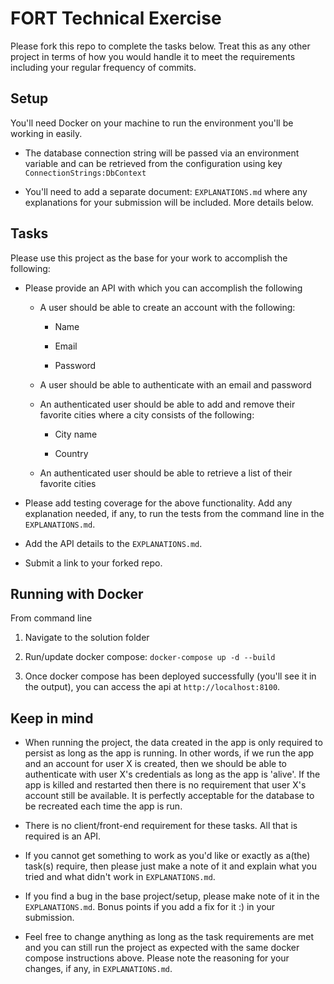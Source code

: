 
# FORT Technical Exercise
Please fork this repo to complete the tasks below. Treat this as any other project in terms of how you would handle it to meet the requirements including your regular frequency of commits.

## Setup
You'll need Docker on your machine to run the environment you'll be working in easily.

* The database connection string will be passed via an environment variable and can be retrieved from the configuration using key `ConnectionStrings:DbContext`

* You'll need to add a separate document: `EXPLANATIONS.md` where any explanations for your submission will be included. More details below.

## Tasks
Please use this project as the base for your work to accomplish the following:

* Please provide an API with which you can accomplish the following

    * A user should be able to create an account with the following:
    
        * Name
        
        * Email
        
        * Password
        
    * A user should be able to authenticate with an email and password
        
    * An authenticated user should be able to add and remove their favorite cities where a city consists of the following:
    
        * City name
        
        * Country
        
    * An authenticated user should be able to retrieve a list of their favorite cities

* Please add testing coverage for the above functionality. Add any explanation needed, if any, to run the tests from the command line in the `EXPLANATIONS.md`.

* Add the API details to the `EXPLANATIONS.md`.

* Submit a link to your forked repo.


## Running with Docker
From command line

1. Navigate to the solution folder

2. Run/update docker compose: `docker-compose up -d --build`

3. Once docker compose has been deployed successfully (you'll see it in the output), you can access the api at `http://localhost:8100`.

## Keep in mind

* When running the project, the data created in the app is only required to persist as long as the app is running. In other words, if we run the app and an account for user X is created, then we should be able to authenticate with user X's credentials as long as the app is 'alive'. If the app is killed and restarted then there is no requirement that user X's account still be available. It is perfectly acceptable for the database to be recreated each time the app is run.

* There is no client/front-end requirement for these tasks. All that is required is an API.

* If you cannot get something to work as you'd like or exactly as a(the) task(s) require, then please just make a note of it and explain what you tried and what didn't work in `EXPLANATIONS.md`.

* If you find a bug in the base project/setup, please make note of it in the `EXPLANATIONS.md`. Bonus points if you add a fix for it :) in your submission.

* Feel free to change anything as long as the task requirements are met and you can still run the project as expected with the same docker compose instructions above. Please note the reasoning for your changes, if any, in `EXPLANATIONS.md`.
